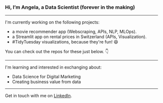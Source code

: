 ### Hi, I’m Angela, a Data Scientist (forever in the making)

___________________________

I'm currently working on the following projects:

- a movie recommender app (Webscraping, APIs, NLP, MLOps). 
- a Streamlit app on rental prices in Switzerland (APIs, Visualization).
- #TidyTuesday visualizations, because they're fun! :smile:

You can check out the repos for these just below. :point_down:

___________________________

I'm learning and interested in exchanging about:

- Data Science for Digital Marketing
- Creating business value from data

___________________________

Get in touch with me on [LinkedIn](https://www.linkedin.com/in/angela-niederberger/). 


<!---
Alessine/Alessine is a ✨ special ✨ repository because its `README.md` (this file) appears on your GitHub profile.
You can click the Preview link to take a look at your changes.
--->

